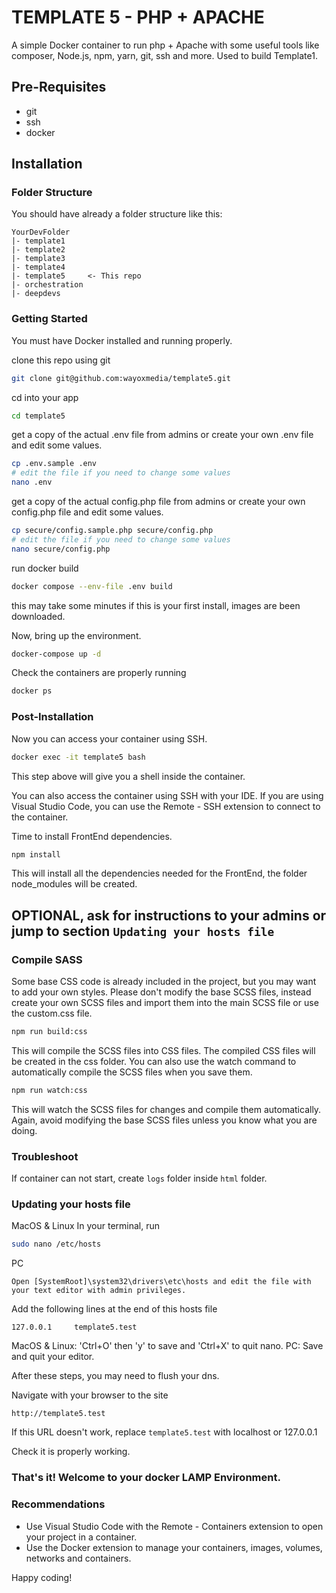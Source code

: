 # TEMPLATE 5 - PHP + APACHE
A simple Docker container to run php + Apache with some useful tools like composer, Node.js, npm, yarn, git, ssh and more. Used to build Template1.

## Pre-Requisites

* git
* ssh
* docker

## Installation

### Folder Structure

You should have already a folder structure like this:

    YourDevFolder
    |- template1
    |- template2
    |- template3
    |- template4
    |- template5     <- This repo
    |- orchestration
    |- deepdevs

### Getting Started

You must have Docker installed and running properly.

clone this repo using git

```sh
git clone git@github.com:wayoxmedia/template5.git
```

cd into your app

```sh
cd template5
```

get a copy of the actual .env file from admins or create your own .env file and edit some values.
```sh
cp .env.sample .env
# edit the file if you need to change some values
nano .env
```

get a copy of the actual config.php file from admins or create your own config.php file and edit some values.
```sh
cp secure/config.sample.php secure/config.php
# edit the file if you need to change some values
nano secure/config.php
```

run docker build
```sh
docker compose --env-file .env build
```

this may take some minutes if this is your first install, images are been downloaded.

Now, bring up the environment.

```sh
docker-compose up -d
```

Check the containers are properly running

```sh
docker ps
```

### Post-Installation
Now you can access your container using SSH.

```sh
docker exec -it template5 bash
```
This step above will give you a shell inside the container.

You can also access the container using SSH with your IDE.
If you are using Visual Studio Code, you can use the Remote - SSH extension to connect to the container.

Time to install FrontEnd dependencies.

```sh
npm install
```
This will install all the dependencies needed for the FrontEnd, the folder node_modules will be created.

## OPTIONAL, ask for instructions to your admins or jump to section `Updating your hosts file`
### Compile SASS
Some base CSS code is already included in the project, but you may want to add your own styles. Please don't modify the base SCSS files, instead create your own SCSS files and import them into the main SCSS file or use the custom.css file.
```sh
npm run build:css
```
This will compile the SCSS files into CSS files. The compiled CSS files will be created in the css folder.
You can also use the watch command to automatically compile the SCSS files when you save them.
```sh
npm run watch:css
```
This will watch the SCSS files for changes and compile them automatically. Again, avoid modifying the base SCSS files unless you know what you are doing.

### Troubleshoot

If container can not start, create `logs` folder inside `html` folder.

### Updating your hosts file
MacOS & Linux
In your terminal, run
```sh
sudo nano /etc/hosts
```
PC
```
Open [SystemRoot]\system32\drivers\etc\hosts and edit the file with your text editor with admin privileges.
```
Add the following lines at the end of this hosts file
```
127.0.0.1     template5.test
```
MacOS & Linux: 'Ctrl+O' then 'y' to save and 'Ctrl+X' to quit nano.
PC: Save and quit your editor.

After these steps, you may need to flush your dns.

Navigate with your browser to the site

`http://template5.test`

If this URL doesn't work, replace `template5.test` with localhost or 127.0.0.1

Check it is properly working.

### That's it! Welcome to your docker LAMP Environment.

### Recommendations

* Use Visual Studio Code with the Remote - Containers extension to open your project in a container.
* Use the Docker extension to manage your containers, images, volumes, networks and containers.

Happy coding!
